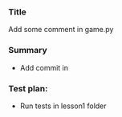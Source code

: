 ### Title

Add some comment in game.py

### Summary

* Add commit in 

### Test plan:

* Run tests in lesson1 folder